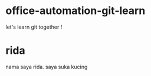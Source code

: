 # office-automation-git-learn

let's learn git together !


rida
==================================================================================================================================
nama saya rida. saya suka kucing
